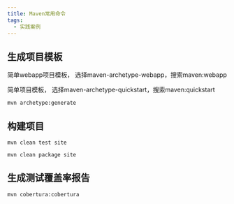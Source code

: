 ```yaml
---
title: Maven常用命令
tags: 
  - 实践案例
---
```


## 生成项目模板

<!--more-->

简单webapp项目模板， 选择maven-archetype-webapp，搜索maven:webapp

简单项目模板， 选择maven-archetype-quickstart，搜索maven:quickstart

```mvn archetype:generate```

## 构建项目

```
mvn clean test site
```

```
mvn clean package site
```

## 生成测试覆盖率报告

```
mvn cobertura:cobertura
```